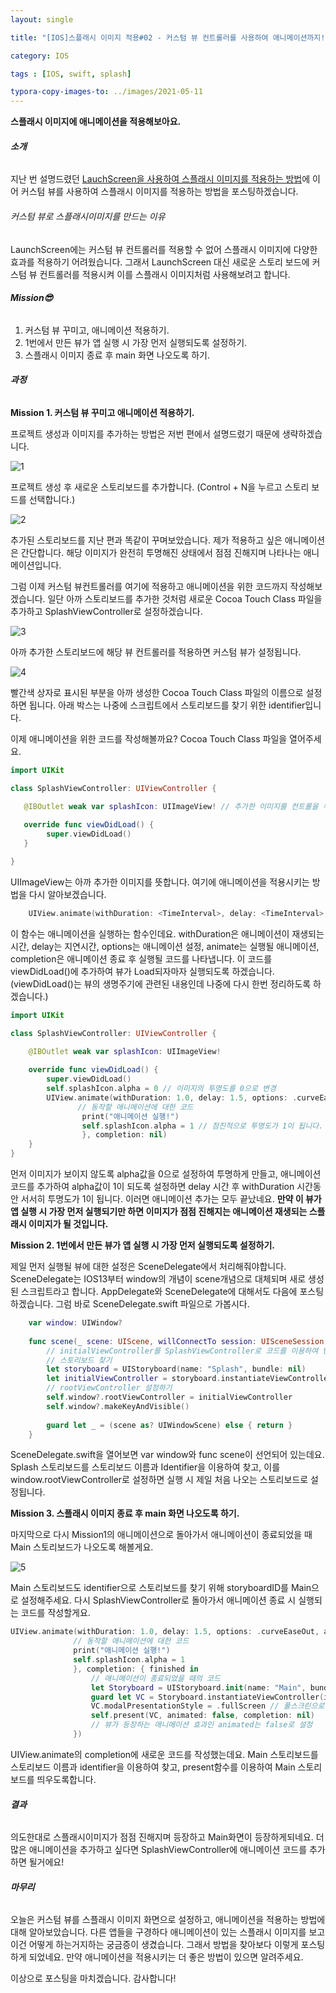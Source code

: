 ```yaml
---
layout: single 

title: "[IOS]스플래시 이미지 적용#02 - 커스텀 뷰 컨트롤러를 사용하여 애니메이션까지!"

category: IOS

tags : [IOS, swift, splash]

typora-copy-images-to: ../images/2021-05-11
---
```


**스플래시 이미지에 애니메이션을 적용해보아요.**



###### **소개**

지난 번 설명드렸던 [LauchScreen을 사용하여 스플래시 이미지를 적용하는 방법](https://staktree.github.io/ios/IOS-splash-01/)에 이어 커스텀 뷰를 사용하여 스플래시 이미지를 적용하는 방법을 포스팅하겠습니다. 



###### 커스텀 뷰로 스플래시이미지를 만드는 이유

LaunchScreen에는 커스텀 뷰 컨트롤러를 적용할 수 없어 스플래시 이미지에 다양한 효과를 적용하기 어려웠습니다. 그래서 LaunchScreen 대신 새로운 스토리 보드에 커스텀 뷰 컨트롤러를 적용시켜 이를 스플래시 이미지처럼 사용해보려고 합니다.



###### **Mission😎**

1. 커스텀 뷰 꾸미고, 애니메이션 적용하기.
2. 1번에서 만든 뷰가 앱 실행 시 가장 먼저 실행되도록 설정하기.
3. 스플래시 이미지 종료 후 main 화면 나오도록 하기.



###### **과정**

**Mission 1. 커스텀 뷰 꾸미고 애니메이션 적용하기.**

프로젝트 생성과 이미지를 추가하는 방법은 저번 편에서 설명드렸기 때문에 생략하겠습니다.

![1](/images/2021-05-11/1.png)

프로젝트 생성 후 새로운 스토리보드를 추가합니다. (Control + N을 누르고 스토리 보드를 선택합니다.) 

![2](/images/2021-05-11/2.png)

추가된 스토리보드를 지난 편과 똑같이 꾸며보았습니다. 제가 적용하고 싶은 애니메이션은 간단합니다. 해당 이미지가 완전히 투명해진 상태에서 점점 진해지며 나타나는 애니메이션입니다. 

그럼 이제 커스텀 뷰컨트롤러를 여기에 적용하고 애니메이션을 위한 코드까지 작성해보겠습니다. 일단 아까 스토리보드를 추가한 것처럼 새로운 Cocoa Touch Class 파일을 추가하고 SplashViewController로 설정하겠습니다.

![3](/images/2021-05-11/3.png)

아까 추가한 스토리보드에 해당 뷰 컨트롤러를 적용하면 커스텀 뷰가 설정됩니다. 

![4](/images/2021-05-11/4.png)

빨간색 상자로 표시된 부분을 아까 생성한 Cocoa Touch Class 파일의 이름으로 설정하면 됩니다. 아래 박스는 나중에 스크립트에서 스토리보드를 찾기 위한 identifier입니다. 

이제 애니메이션을 위한 코드를 작성해볼까요? Cocoa Touch Class 파일을 열어주세요. 

~~~swift
import UIKit

class SplashViewController: UIViewController {

   @IBOutlet weak var splashIcon: UIImageView! // 추가한 이미지를 컨트롤을 누른채 좌클릭하여 스크립트에 드래그하여 Outlet으로 연결합니다. 추가한 이미지를 의미합니다.
    
   override func viewDidLoad() {
        super.viewDidLoad()
   }

}
~~~

UIImageView는 아까 추가한 이미지를 뜻합니다. 여기에 애니메이션을 적용시키는 방법을 다시 알아보겠습니다. 

~~~swift
    UIView.animate(withDuration: <TimeInterval>, delay: <TimeInterval>, options: <#UIView.AnimationOptions>, animations: <() -> Void>, completion: <((Bool) -> Void)?((Bool) -> Void)?(Bool) -> Void)
~~~

이 함수는 애니메이션을 실행하는 함수인데요. withDuration은 애니메이션이 재생되는 시간, delay는 지연시간, options는 애니메이션 설정, animate는 실행될 애니메이션, completion은 애니메이션 종료 후 실행될 코드를 나타냅니다. 이 코드를  viewDidLoad()에 추가하여 뷰가 Load되자마자 실행되도록 하겠습니다. (viewDidLoad()는 뷰의 생명주기에 관련된 내용인데 나중에 다시 한번 정리하도록 하겠습니다.)

~~~swift
import UIKit

class SplashViewController: UIViewController {

    @IBOutlet weak var splashIcon: UIImageView!
    
    override func viewDidLoad() {
        super.viewDidLoad()
        self.splashIcon.alpha = 0 // 이미지의 투명도를 0으로 변경
        UIView.animate(withDuration: 1.0, delay: 1.5, options: .curveEaseOut, animations: {
               // 동작할 애니메이션에 대한 코드
                print("애니메이션 실행!")
                self.splashIcon.alpha = 1 // 점진적으로 투명도가 1이 됩니다. 
                }, completion: nil)
    }
}
~~~

먼저 이미지가 보이지 않도록 alpha값을 0으로 설정하여 투명하게 만들고, 애니메이션 코드를 추가하여 alpha값이 1이 되도록 설정하면 delay 시간 후 withDuration 시간동안 서서히 투명도가 1이 됩니다. 이러면 애니메이션 추가는 모두 끝났네요. **만약 이 뷰가 앱 실행 시 가장 먼저 실행되기만 하면 이미지가 점점 진해지는 애니메이션 재생되는 스플래시 이미지가 될 것입니다.**



**Mission 2. 1번에서 만든 뷰가 앱 실행 시 가장 먼저 실행되도록 설정하기.**

제일 먼저 실행될 뷰에 대한 설정은 SceneDelegate에서 처리해줘야합니다. SceneDelegate는 IOS13부터 window의 개념이 scene개념으로 대체되며 새로 생성된 스크립트라고 합니다. AppDelegate와 SceneDelegate에 대해서도 다음에 포스팅하겠습니다. 그럼 바로 SceneDelegate.swift 파일으로 가봅시다.

~~~swift
    var window: UIWindow?
  
    func scene(_ scene: UIScene, willConnectTo session: UISceneSession, options connectionOptions: UIScene.ConnectionOptions) {
        // initialViewController를 SplashViewController로 코드를 이용하여 변경. 제일 처음 등장하는 화면이 Splash가 된다.
        // 스토리보드 찾기
        let storyboard = UIStoryboard(name: "Splash", bundle: nil)
        let initialViewController = storyboard.instantiateViewController(withIdentifier: "SplashViewController")
        // rootViewController 설정하기
        self.window?.rootViewController = initialViewController
        self.window?.makeKeyAndVisible()
          
        guard let _ = (scene as? UIWindowScene) else { return }
    }
~~~

SceneDelegate.swift을 열어보면 var window와 func scene이 선언되어 있는데요. Splash 스토리보드를 스토리보드 이름과 Identifier을 이용하여 찾고, 이를 window.rootViewController로 설정하면 실행 시 제일 처음 나오는 스토리보드로 설정됩니다.



**Mission 3. 스플래시 이미지 종료 후 main 화면 나오도록 하기.**

마지막으로 다시 Mission1의 애니메이션으로 돌아가서 애니메이션이 종료되었을 때 Main 스토리보드가 나오도록 해볼게요.  

![5](/images/2021-05-11/5.png)

Main 스토리보드도 identifier으로 스토리보드를 찾기 위해 storyboardID를 Main으로 설정해주세요. 다시 SplashViewController로 돌아가서 애니메이션 종료 시 실행되는 코드를 작성할게요. 

~~~swift
UIView.animate(withDuration: 1.0, delay: 1.5, options: .curveEaseOut, animations: {
              // 동작할 애니메이션에 대한 코드
              print("애니메이션 실행!")
              self.splashIcon.alpha = 1
              }, completion: { finished in
                  // 애니메이션이 종료되었을 때의 코드
                  let Storyboard = UIStoryboard.init(name: "Main", bundle: nil)
                  guard let VC = Storyboard.instantiateViewController(identifier: "Main") as? ViewController else { return }
                  VC.modalPresentationStyle = .fullScreen // 풀스크린으로 설정
                  self.present(VC, animated: false, completion: nil) 
                  // 뷰가 등장하는 애니메이션 효과인 animated는 false로 설정
              })
~~~

UIView.animate의 completion에 새로운 코드를 작성했는데요. Main 스토리보드를 스토리보드 이름과 identifier을 이용하여 찾고, present함수를 이용하여 Main 스토리보드를 띄우도록합니다. 



###### **결과**

의도한대로 스플래시이미지가 점점 진해지며 등장하고 Main화면이 등장하게되네요. 더 많은 애니메이션을 추가하고 싶다면 SplashViewController에 애니메이션 코드를 추가하면 될거에요!



###### **마무리**

오늘은 커스텀 뷰를 스플래시 이미지 화면으로 설정하고, 애니메이션을 적용하는 방법에 대해 알아보았습니다. 다른 앱들을 구경하다 애니메이션이 있는 스플래시 이미지를 보고 이건 어떻게 하는거지하는 궁금증이 생겼습니다. 그래서 방법을 찾아보다 이렇게 포스팅하게 되었네요. 만약 애니메이션을 적용시키는 더 좋은 방법이 있으면 알려주세요.



이상으로 포스팅을 마치겠습니다. 감사합니다!

